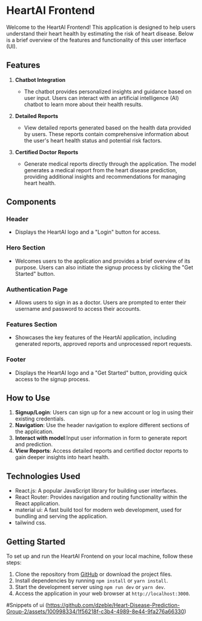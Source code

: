 # HeartAI Frontend

Welcome to the HeartAI Frontend! This application is designed to help users understand their heart health by estimating the risk of heart disease. Below is a brief overview of the features and functionality of this user interface (UI).

## Features

1. **Chatbot Integration**
   - The chatbot provides personalized insights and guidance based on user input. Users can interact with an artificial intelligence (AI)  chatbot to learn more about their health results. 

2. **Detailed Reports**
   - View detailed reports generated based on the health data provided by users. These reports contain comprehensive information about the user's heart health status and potential risk factors.

3. **Certified Doctor Reports**
   - Generate medical reports  directly through the application. The model generates a medical report  from the heart disease prediction, providing additional insights and recommendations for managing heart health.

## Components

### Header
- Displays the HeartAI logo and a "Login" button for access.

### Hero Section
- Welcomes users to the application and provides a brief overview of its purpose. Users can also initiate the signup process by clicking the "Get Started" button.

### Authentication Page
- Allows users to sign in as a doctor. Users are prompted to enter their username and password to access their accounts.

### Features Section
- Showcases the key features of the HeartAI application, including generated reports, approved reports and unprocessed report requests.

### Footer
- Displays the HeartAI logo and a "Get Started" button, providing quick access to the signup process.

## How to Use

1. **Signup/Login**: Users can sign up for a new account or log in using their existing credentials.
2. **Navigation**: Use the header navigation to explore different sections of the application.
3. **Interact with model**:Input user information in form to generate report and prediction.
4. **View Reports**: Access detailed reports and certified doctor reports to gain deeper insights into heart health.

## Technologies Used

- React.js: A popular JavaScript library for building user interfaces.
- React Router: Provides navigation and routing functionality within the React application.
- material ui: A fast build tool for modern web development, used for bundling and serving the application.
- tailwind css.

## Getting Started

To set up and run the HeartAI Frontend on your local machine, follow these steps:

1. Clone the repository from [GitHub](https://github.com) or download the project files.
2. Install dependencies by running `npm install` or `yarn install`.
3. Start the development server using `npm run dev` or `yarn dev`.
4. Access the application in your web browser at `http://localhost:3000`.

#Snippets of ui
(https://github.com/dzeble/Heart-Disease-Prediction-Group-2/assets/100998334/1f56218f-c3b4-4989-8e44-9fa276a66330)



